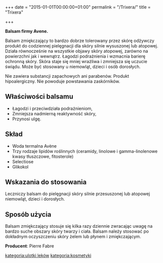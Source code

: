 +++
date = "2015-01-01T00:00:00+01:00"
permalink = "/Trixera/"
title = "Trixera"

+++

**Balsam firmy Avene.**

Balsam zmiękczający to bardzo dobrze tolerowany przez skórę odżywczy produkt do codziennej pielęgnacji dla skóry silnie wysuszonej lub atopowej. Działa równocześnie na wszystkie objawy skóry atopowej, zarówno na powierzchni jak i wewnątrz. Łagodzi podrażnienia i wzmacnia barierę ochronną skóry. Skóra staje się mniej wrażliwa i zmniejsza się uczucie świądu. Może być stosowany u niemowląt, dzieci i osób dorosłych.

Nie zawiera substancji zapachowych ani parabenów. Produkt hipoalergiczny. Nie powoduje powstawania zaskórników.

Właściwości balsamu
-------------------

-   Łagodzi i przeciwdziała podrażnieniom,
-   Zmniejsza nadmierną reaktywność skóry,
-   Przynosi ulgę.

Skład
-----

-   Woda termalna Avène
-   Trzy rodzaje lipidów roślinnych (ceramidy, linolowe i gamma-linolenowe kwasy tłuszczowe, fitosterole)
-   Selectiose
-   Glikokol

Wskazania do stosowania
-----------------------

Leczniczy balsam do pielęgnacji skóry silnie przesuszonej lub atopowej niemowląt, dzieci i dorosłych.

Sposób użycia
-------------

Balsam zmiękczający stosuje się kilka razy dziennie zwracając uwagę na bardzo suche obszary skóry twarzy i ciała. Balsam należy stosować po dokładnym oczyszczeniu skóry żelem lub płynem i zmiękczającym.

**Producent**: Pierre Fabre

[kategoria:ulotki leków](/atopedia/kategoria:ulotki_leków "wikilink") [kategoria:kosmetyki](/atopedia/kategoria:kosmetyki "wikilink")